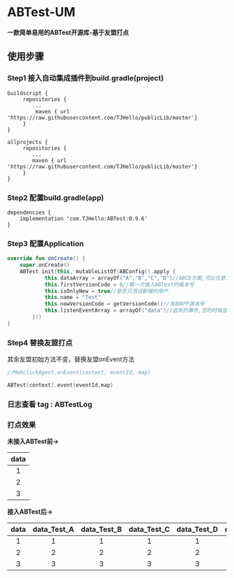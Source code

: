 # ABTest-UM
**一款简单易用的ABTest开源库-基于友盟打点**

## 使用步骤

### Step1 接入自动集成插件到build.gradle(project)

```
buildscript {
     repositories {
        ...
         maven { url 'https://raw.githubusercontent.com/TJHello/publicLib/master'}
     }
}

allprojects {
     repositories {
        ...
        maven { url 'https://raw.githubusercontent.com/TJHello/publicLib/master'}
     }
}

```

### Step2 配置build.gradle(app)


```
dependencies {
    implementation 'com.TJHello:ABTest:0.9.6'
}
```

### Step3 配置Application

```kotlin
override fun onCreate() {
    super.onCreate()
    ABTest.init(this, mutableListOf(ABConfig().apply {
            this.dataArray = arrayOf("A","B","C","D")//ABCD方案,可以任意文本
            this.firstVersionCode = 0//第一次接入ABTest的版本号
            this.isOnlyNew = true//是否只测试新增的用户
            this.name = "Test"
            this.nowVersionCode = getVersionCode()//当前APP版本号
            this.listenEventArray = arrayOf("data")//监听的事件,空的时候监听所有事件
        }))
}

```

### Step4 替换友盟打点

其余友盟初始方法不变，替换友盟onEvent方法

```kotlin
//MobclickAgent.onEvent(context, eventId, map)

ABTest(context).event(eventId,map)

```

### 日志查看 tag : ABTestLog

### 打点效果

**未接入ABTest前->**

data |
:---:|
1 |
2 |
3 |



**接入ABTest后->**

data | data_Test_A | data_Test_B | data_Test_C | data_Test_D | data_Test_all |
:---:|:---:|:---:|:---:|:---:|:---:|
1 | 1 | 1 | 1 | 1 | 1 |
2 | 2 | 2 | 2 | 2 | 2 |
3 | 3 | 3 | 3 | 3 | 3 |


